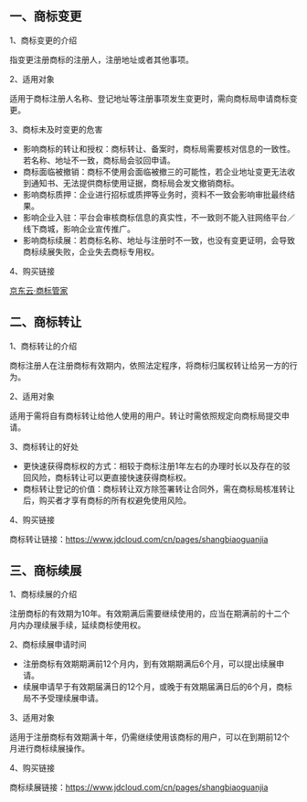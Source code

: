 ## 一、商标变更
1、商标变更的介绍

指变更注册商标的注册人，注册地址或者其他事项。

2、适用对象

适用于商标注册人名称、登记地址等注册事项发生变更时，需向商标局申请商标变更。

3、商标未及时变更的危害

- 影响商标的转让和授权：商标转让、备案时，商标局需要核对信息的一致性。若名称、地址不一致，商标局会驳回申请。
- 商标面临被撤销：商标不使用会面临被撤三的可能性，若企业地址变更无法收到通知书、无法提供商标使用证据，商标局会发文撤销商标。
- 影响商标质押：企业进行招标或质押等业务时，资料不一致会影响审批最终结果。
- 影响企业入驻：平台会审核商标信息的真实性，不一致则不能入驻网络平台／线下商城，影响企业宣传推广。
- 影响商标续展：若商标名称、地址与注册时不一致，也没有变更证明，会导致商标续展失败，企业失去商标专用权。

4、购买链接

[京东云·商标管家](https://www.jdcloud.com/cn/pages/shangbiaoguanjia)

## 二、商标转让
1、商标转让的介绍

商标注册人在注册商标有效期内，依照法定程序，将商标归属权转让给另一方的行为。

2、适用对象

适用于需将自有商标转让给他人使用的用户。转让时需依照规定向商标局提交申请。

3、商标转让的好处

- 更快速获得商标权的方式：相较于商标注册1年左右的办理时长以及存在的驳回风险，商标转让可以更直接快速获得商标权。
- 商标转让登记的价值：商标转让双方除签署转让合同外，需在商标局核准转让后，购买者才享有商标的所有权避免使用风险。

4、购买链接

商标转让链接：https://www.jdcloud.com/cn/pages/shangbiaoguanjia

## 三、商标续展
1、商标续展的介绍

注册商标的有效期为10年。有效期满后需要继续使用的，应当在期满前的十二个月内办理续展手续，延续商标使用权。

2、商标续展申请时间

- 注册商标有效期期满前12个月内，到有效期期满后6个月，可以提出续展申请。
- 续展申请早于有效期届满日的12个月，或晚于有效期届满日后的6个月，商标局不予受理续展申请。

3、适用对象

适用于注册商标有效期满十年，仍需继续使用该商标的用户，可以在到期前12个月进行商标续展操作。

4、购买链接

商标续展链接：https://www.jdcloud.com/cn/pages/shangbiaoguanjia
